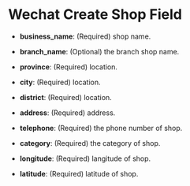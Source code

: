 Wechat Create Shop Field
==========================

- **business_name**: (Required) shop name.

- **branch_name**: (Optional) the branch shop name.

- **province**: (Required) location.

- **city**: (Required) location.

- **district**: (Required) location.

- **address**: (Required) address.

- **telephone**: (Required) the phone number of shop.

- **category**: (Required) the category of shop.

- **longitude**: (Required) langitude of shop.

- **latitude**: (Required) latitude of shop.